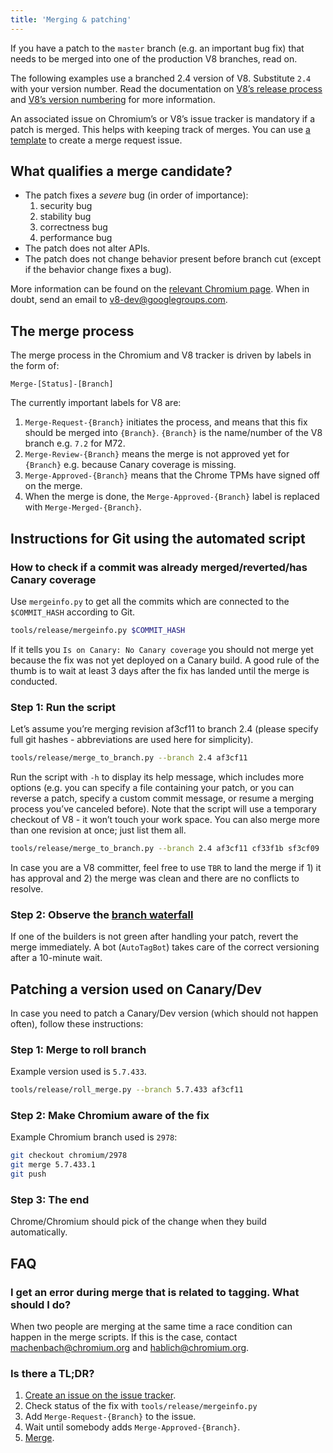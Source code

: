 ```yaml
---
title: 'Merging & patching'
---
```

If you have a patch to the `master` branch (e.g. an important bug fix) that needs to be merged into one of the production V8 branches, read on.

The following examples use a branched 2.4 version of V8. Substitute `2.4` with your version number. Read the documentation on [V8’s release process](/docs/release-process) and [V8’s version numbering](/docs/version-numbers) for more information.

An associated issue on Chromium’s or V8’s issue tracker is mandatory if a patch is merged. This helps with keeping track of merges. You can use [a template](https://code.google.com/p/v8/issues/entry?template=Merge%20request) to create a merge request issue.

## What qualifies a merge candidate?

- The patch fixes a *severe* bug (in order of importance):
    1. security bug
    1. stability bug
    1. correctness bug
    1. performance bug
- The patch does not alter APIs.
- The patch does not change behavior present before branch cut (except if the behavior change fixes a bug).

More information can be found on the [relevant Chromium page](https://www.chromium.org/developers/the-zen-of-merge-requests). When in doubt, send an email to <v8-dev@googlegroups.com>.

## The merge process

The merge process in the Chromium and V8 tracker is driven by labels in the form of:

```
Merge-[Status]-[Branch]
```

The currently important labels for V8 are:

1. `Merge-Request-{Branch}` initiates the process, and means that this fix should be merged into `{Branch}`. `{Branch}` is the name/number of the V8 branch e.g. `7.2` for M72.
1. `Merge-Review-{Branch}` means the merge is not approved yet for `{Branch}` e.g. because Canary coverage is missing.
1. `Merge-Approved-{Branch}` means that the Chrome TPMs have signed off on the merge.
1. When the merge is done, the `Merge-Approved-{Branch}` label is replaced with `Merge-Merged-{Branch}`.

## Instructions for Git using the automated script

### How to check if a commit was already merged/reverted/has Canary coverage

Use `mergeinfo.py` to get all the commits which are connected to the `$COMMIT_HASH` according to Git.

```bash
tools/release/mergeinfo.py $COMMIT_HASH
```

If it tells you `Is on Canary: No Canary coverage` you should not merge yet because the fix was not yet deployed on a Canary build. A good rule of the thumb is to wait at least 3 days after the fix has landed until the merge is conducted.

### Step 1: Run the script

Let’s assume you’re merging revision af3cf11 to branch 2.4 (please specify full git hashes - abbreviations are used here for simplicity).

```bash
tools/release/merge_to_branch.py --branch 2.4 af3cf11
```

Run the script with `-h` to display its help message, which includes more options (e.g. you can specify a file containing your patch, or you can reverse a patch, specify a custom commit message, or resume a merging process you’ve canceled before). Note that the script will use a temporary checkout of V8 - it won’t touch your work space. You can also merge more than one revision at once; just list them all.

```bash
tools/release/merge_to_branch.py --branch 2.4 af3cf11 cf33f1b sf3cf09
```

In case you are a V8 committer, feel free to use `TBR` to land the merge if 1) it has approval and 2) the merge was clean and there are no conflicts to resolve.

### Step 2: Observe the [branch waterfall](https://build.chromium.org/p/client.v8.branches/console)

If one of the builders is not green after handling your patch, revert the merge immediately. A bot (`AutoTagBot`) takes care of the correct versioning after a 10-minute wait.

## Patching a version used on Canary/Dev

In case you need to patch a Canary/Dev version (which should not happen often), follow these instructions:

### Step 1: Merge to roll branch

Example version used is `5.7.433`.

```bash
tools/release/roll_merge.py --branch 5.7.433 af3cf11
```

### Step 2: Make Chromium aware of the fix

Example Chromium branch used is `2978`:

```bash
git checkout chromium/2978
git merge 5.7.433.1
git push
```

### Step 3: The end

Chrome/Chromium should pick of the change when they build automatically.

## FAQ

### I get an error during merge that is related to tagging. What should I do?

When two people are merging at the same time a race condition can happen in the merge scripts. If this is the case, contact <machenbach@chromium.org> and <hablich@chromium.org>.

### Is there a TL;DR?

1. [Create an issue on the issue tracker](https://code.google.com/p/v8/issues/entry?template=Merge%20request).
1. Check status of the fix with `tools/release/mergeinfo.py`
1. Add `Merge-Request-{Branch}` to the issue.
1. Wait until somebody adds `Merge-Approved-{Branch}`.
1. [Merge](#step-1-run-the-script).
